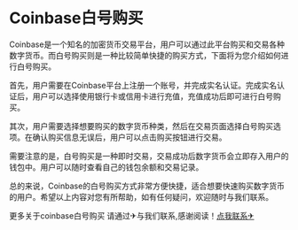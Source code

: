 # Coinbase白号购买

Coinbase是一个知名的加密货币交易平台，用户可以通过此平台购买和交易各种数字货币。而白号购买则是一种比较简单快捷的购买方式，下面将为您介绍如何进行白号购买。

首先，用户需要在Coinbase平台上注册一个账号，并完成实名认证。完成实名认证后，用户可以选择使用银行卡或信用卡进行充值，充值成功后即可进行白号购买。

其次，用户需要选择想要购买的数字货币种类，然后在交易页面选择白号购买选项。在确认购买信息无误后，用户可以点击购买按钮进行交易。

需要注意的是，白号购买是一种即时交易，交易成功后数字货币会立即存入用户的钱包中。用户可以随时查看自己的钱包余额和交易记录。

总的来说，Coinbase的白号购买方式非常方便快捷，适合想要快速购买数字货币的用户。希望以上内容对您有所帮助，如有任何疑问，欢迎随时与我们联系。

更多关于coinbase白号购买 请通过✈与我们联系,感谢阅读！[点我联系✈](https://in.G208.com)